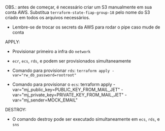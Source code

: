 OBS.: antes de começar, é necessário criar um S3 manualmente em sua conta AWS. Substitua `terraform-state-fiap-group-18` pelo nome do S3 criado em todos os arquivos necessários.

- Lembre-se de trocar os secrets da AWS para rodar o pipe caso mude de conta

APPLY:
- Provisionar primeiro a infra do `network`
- `ecr`, `ecs`, `rds`, e podem ser provisionados simultaneamente

- Comando para provisionar `rds`: `terraform apply -var="rw_db_password=rootroot"`
  
- Comando para provisionar o `ecs`: terraform apply -var="mj_public_key=PUBLIC_KEY_FROM_MAIL_JET" -var="mj_private_key=PRIVATE_KEY_FROM_MAIL_JET" -var="mj_sender=MOCK_EMAIL"

DESTROY:
- O comando destroy pode ser executado simultaneamente em `ecs`, `rds`, e `sns`
